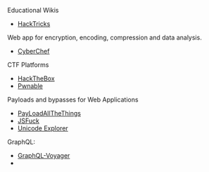 Educational Wikis
- [HackTricks](https://book.hacktricks.xyz/) 


Web app for encryption, encoding, compression and data analysis.
- [CyberChef](https://gchq.github.io/CyberChef/) 

CTF Platforms
- [HackTheBox](https://www.hackthebox.com/)
- [Pwnable](https://pwnable.kr/play.php)

Payloads and bypasses for Web Applications
- [PayLoadAllTheThings](https://github.com/swisskyrepo/PayloadsAllTheThings)
- [JSFuck](https://jsfuck.com/)
- [Unicode Explorer](https://unicode-explorer.com/)

GraphQL:
- [GraphQL-Voyager](https://github.com/graphql-kit/graphql-voyager)
- 